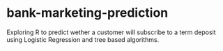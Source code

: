 # bank-marketing-prediction
Exploring R to predict wether a customer will subscribe to a term deposit using Logistic Regression and tree based algorithms.
